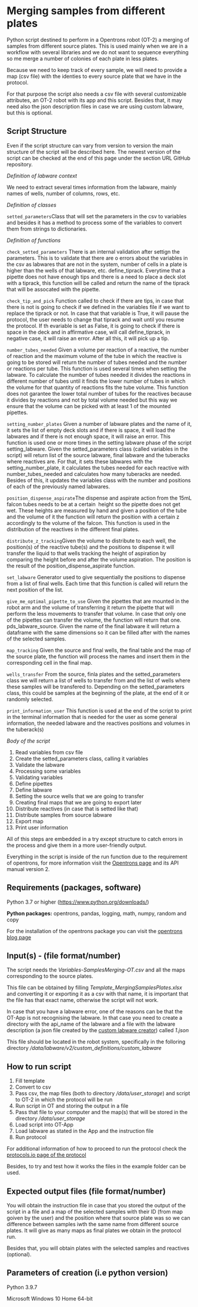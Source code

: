 # Merging samples from different plates
Python script destined to perform in a Opentrons robot (OT-2) a merging of samples from different source plates. This is used mainly when we are in a workflow with several libraries and we do not want to sequence everything so me merge a number of colonies of each plate in less plates.

Because we need to keep track of every sample, we will need to provide a map (csv file) with the identies to every source plate that we have in the protocol.

For that purpose the script also needs a csv file with several customizable attributes, an OT-2 robot with its app and this script. Besides that, it may need also the json description files in case we are using custom labware, but this is optional.




## Script Structure

Even if the script structure can vary from version to version the main structure of the script will be described here. The newest version of the script can be checked at the end of this page under the section URL GitHub repository.


*Definition of labware context*

We need to extract several times information from the labware, mainly names of wells, number of columns, rows, etc.


*Definition of classes*

`setted_parameters`Class that will set the parameters in the csv to variables and besides it has a method to process some of the variables to convert them from strings to dictionaries.


*Definition of functions*

`check_setted_parameters` There is an internal validation after settign the parameters. This is to validate that there are o errors about the variables in the csv as labwares that are not in the system, number of cells in a plate is higher than the wells of that labware, etc.
define_tiprack. Everytime that a pipette does not have enough tips and there is a need to place a deck slot with a tiprack, this function will be called and return the name of the tiprack that will be assocated with the pipette.

`check_tip_and_pick` Function called to check if there are tips, in case that there is not is going to check if we defined in the variables file if we want to replace the tiprack or not. In case that that variable is True, it will pause the protocol, the user needs to change that tiprack and wait until you resume the protocol. If th evariable is set as False, it is going to check if there is space in the deck and in affirmative case, will call define_tiprack, in negative case, it will raise an error. After all this, it will pick up a tip.

`number_tubes_needed` Given a volume per reaction of a reactive, the number of reaction and the maximum volume of the tube in which the reactive is going to be stored will return the number of tubes needed and the number or reactions per tube. This function is used several times when setting the labware. To calculate the number of tubes needed it divides the reactions in different number of tubes until it finds the lower number of tubes in which the volume for that quantity of reactions fits the tube volume. This function does not garantee the lower total number of tubes for the reactives because it divides by reactions and not by total volume needed but this way we ensure that the volume can be picked with at least 1 of the mounted pipettes.

`setting_number_plates` Given a number of labware plates and the name of it, it sets the list of empty deck slots and if there is space, it will load the labwares and if there is not enough space, it will raise an error. This function is used one or more times in the setting labware phase of the script
setting_labware. Given the setted_parameters class (called variables in the script) will return list of the source labware, final labware and the tuberacks where reactives are. For that, it sets these labwares with the setting_number_plate, it calculates the tubes needed for each reactive with number_tubes_needed and calculates how many tuberacks are needed. Besides of this, it updates the variables class with the number and positions of each of the previously named labwares.

`position_dispense_aspirate`The dispense and aspirate action from the 15mL falcon tubes needs to be at a certain  height so the pipette does not get wet. These heights are measured by hand and given a position of the tube and the volume of it the function will return the position with a certain z accordingly to the volume of the falcon. This function is used in the distribution of the reactives in the different final plates.

`distribute_z_tracking`Given the volume to distribute to each well, the position(s) of the reactive tube(s) and the positions to dispense it will transfer the liquid to that wells tracking the height of aspiration by comparing the height before and after the volume aspiration. The position is the result of the position_dispense_aspirate function.

`set_labware` Generator used to give sequentially the positions to dispense from a list of final wells. Each time that this function is called will return the next position of the list.

`give_me_optimal_pipette_to_use` Given the pipettes that are mounted in the robot arm and the volume of transferring it return the pipette that will perform the less movements to transfer that volume. In case that only one of the pipettes can transfer the volume, the function will return that one.
pds_labware_source. Given the name of the final labware it will return a dataframe with the same dimensions so it can be filled after with the names of the selected samples.

`map_tracking` Given the source and final wells, the final table and the map of the source plate, the function will process the names and insert them in the corresponding cell in the final map.

`wells_transfer` From the source, finla plates and the setted_parameters class we will return a list of wells to transfer from and the list of wells where these samples will be transfered to. Depending on the setted_parameters class, this could be samples at the beginning of the plate, at the end of it or randomly selected.

`print_information_user` This function is used at the end of the script to print in the terminal information that is needed for the user as some general information, the needed labware and the reactives positions and volumes in the tuberack(s)

*Body of the script*

1. Read variables from csv file
2. Create the setted_parameters class, calling it variables
3. Validate the labware
4. Processing some variables
5. Validating variables
6. Define pipettes
7. Define labware
8. Setting the source wells that we are going to transfer
9. Creating final maps that we are going to export later
10. Distribute reactives (in case that is setted like that)
11. Distribute samples from source labware
12. Export map
13. Print user information

All of this steps are embedded in a try except structure to catch errors in the process and give them in a more user-friendly output.

Everything in the script is inside of the run function due to the requirement of opentrons, for more information visit the [Opentrons page](https://docs.opentrons.com/v2/writing.html) and its API manual version 2.




## Requirements (packages, software)

Python 3.7 or higher (https://www.python.org/downloads/)

**Python packages:** opentrons, pandas, logging, math, numpy, random and copy

For the installation of the opentrons package you can visit the [opentrons blog page](https://support.opentrons.com/s/article/Simulating-OT-2-protocols-on-your-computer)





## Input(s) - (file format/number)

The script needs the *Variables-SamplesMerging-OT.csv* and all the maps corresponding to the source plates.

This file can be obtained by filling *Template_MergingSamplesPlates.xlsx* and converting it or exporting it as a csv with that name, it is important that the file has that exact name, otherwise the script will not work.

In case that you have a labware error, one of the reasons can be that the OT-App is not recognising the labware. In that case you need to create a directory with the api_name of the labware and a file with the labware description (a json file created by the [custom labware creator](https://labware.opentrons.com/create/)) called *1.json*

This file should be located in the robot system, specifically in the folloring directory */data/labware/v2/custom_definitions/custom_labware*



## How to run script
1. Fill template
2. Convert to csv
3. Pass csv, the map files (both to directory */data/user_storage*) and script to OT-2 in which the protocol will be run
4. Run script in OT and storing the output in a file
5. Pass that file to your computer and the map(s) that will be stored in the directory */data/user_storage*
6. Load script into OT-App
7. Load labware as stated in the App and the instruction file
8. Run protocol

For additional information of how to proceed to run the protocol check the [protocols.io page of the protocol](dx.doi.org/10.17504/protocols.io.6qpvr4o62gmk/v1)

Besides, to try and test how it works the files in the example folder can be used.




## Expected output files (file format/number)

You will obtain the instruction file in case that you stored the output of the script in a file and a map of the selected samples with their ID (from map goiven by the user) and the position where that source plate was so we can difference between samples iwth the same name from different source plates. It will give as many maps as final plates we obtain in the protocol run.


Besides that, you will obtain plates with the selected samples and reactives (optional).





## Parameters of creation (i.e python version)

Python 3.9.7

Microsoft Windows 10 Home 64-bit
